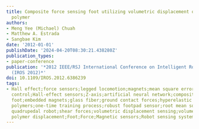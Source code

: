 ```yaml
---
title: Composite force sensing foot utilizing volumetric displacement of a hyperelastic
  polymer
authors:
- Meng Yee (Michael) Chuah
- Matthew A. Estrada
- Sangbae Kim
date: '2012-01-01'
publishDate: '2024-04-20T08:30:21.438280Z'
publication_types:
- paper-conference
publication: '*2012 IEEE/RSJ International Conference on Intelligent Robots and Systems
  (IROS 2012)*'
doi: 10.1109/IROS.2012.6386239
tags:
- Hall effect;force sensors;legged locomotion;magnets;mean square error methods;neurocontrollers;polymers;robust
  control;Hall-effect sensors;Z-axis;artificial neural network;composite force sensing
  foot;embedded magnets;glass fiber;ground contact forces;hyperelastic gel-like pad;multigraded
  polymers;one-time training process;robust footpad sensor;root mean squared error;running
  quadrupedal robot;shear forces;volumetric displacement sensing;volumetric hyperelastic
  polymer displacement;Foot;Force;Magnetic sensors;Robot sensing systems;Rubber
---
```

